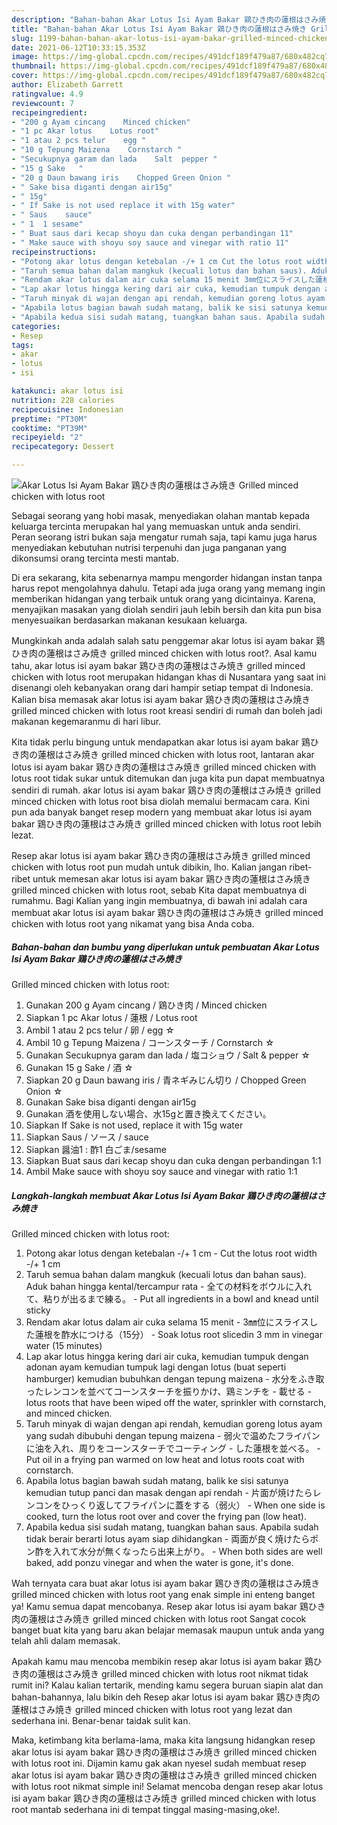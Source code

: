 ```yaml
---
description: "Bahan-bahan Akar Lotus Isi Ayam Bakar 鶏ひき肉の蓮根はさみ焼き Grilled minced chicken with lotus root yang nikmat dan Mudah Dibuat"
title: "Bahan-bahan Akar Lotus Isi Ayam Bakar 鶏ひき肉の蓮根はさみ焼き Grilled minced chicken with lotus root yang nikmat dan Mudah Dibuat"
slug: 1199-bahan-bahan-akar-lotus-isi-ayam-bakar-grilled-minced-chicken-with-lotus-root-yang-nikmat-dan-mudah-dibuat
date: 2021-06-12T10:33:15.353Z
image: https://img-global.cpcdn.com/recipes/491dcf189f479a87/680x482cq70/akar-lotus-isi-ayam-bakar-鶏ひき肉の蓮根はさみ焼き-grilled-minced-chicken-with-lotus-root-foto-resep-utama.jpg
thumbnail: https://img-global.cpcdn.com/recipes/491dcf189f479a87/680x482cq70/akar-lotus-isi-ayam-bakar-鶏ひき肉の蓮根はさみ焼き-grilled-minced-chicken-with-lotus-root-foto-resep-utama.jpg
cover: https://img-global.cpcdn.com/recipes/491dcf189f479a87/680x482cq70/akar-lotus-isi-ayam-bakar-鶏ひき肉の蓮根はさみ焼き-grilled-minced-chicken-with-lotus-root-foto-resep-utama.jpg
author: Elizabeth Garrett
ratingvalue: 4.9
reviewcount: 7
recipeingredient:
- "200 g Ayam cincang    Minced chicken"
- "1 pc Akar lotus    Lotus root"
- "1 atau 2 pcs telur    egg "
- "10 g Tepung Maizena    Cornstarch "
- "Secukupnya garam dan lada    Salt  pepper "
- "15 g Sake   "
- "20 g Daun bawang iris    Chopped Green Onion "
- " Sake bisa diganti dengan air15g"
- " 15g"
- " If Sake is not used replace it with 15g water"
- " Saus    sauce"
- " 1  1 sesame"
- " Buat saus dari kecap shoyu dan cuka dengan perbandingan 11"
- " Make sauce with shoyu soy sauce and vinegar with ratio 11"
recipeinstructions:
- "Potong akar lotus dengan ketebalan -/+ 1 cm Cut the lotus root width -/+ 1 cm"
- "Taruh semua bahan dalam mangkuk (kecuali lotus dan bahan saus). Aduk bahan hingga kental/tercampur rata 全ての材料をボウルに入れて、粘りが出るまで練る。 Put all ingredients in a bowl and knead until sticky"
- "Rendam akar lotus dalam air cuka selama 15 menit 3㎜位にスライスした蓮根を酢水につける（15分） Soak lotus root sliced ​​in 3 mm in vinegar water (15 minutes)"
- "Lap akar lotus hingga kering dari air cuka, kemudian tumpuk dengan adonan ayam kemudian tumpuk lagi dengan lotus (buat seperti hamburger) kemudian bubuhkan dengan tepung maizena 水分をふき取ったレンコンを並べてコーンスターチを振りかけ、鶏ミンチを 載せる lotus roots that have been wiped off the water, sprinkler with cornstarch, and minced chicken."
- "Taruh minyak di wajan dengan api rendah, kemudian goreng lotus ayam yang sudah dibubuhi dengan tepung maizena 弱火で温めたフライパンに油を入れ、周りをコーンスターチでコーティング した蓮根を並べる。 Put oil in a frying pan warmed on low heat and lotus roots coat with cornstarch."
- "Apabila lotus bagian bawah sudah matang, balik ke sisi satunya kemudian tutup panci dan masak dengan api rendah 片面が焼けたらレンコンをひっくり返してフライパンに蓋をする（弱火） When one side is cooked, turn the lotus root over and cover the frying pan (low heat)."
- "Apabila kedua sisi sudah matang, tuangkan bahan saus. Apabila sudah tidak berair berarti lotus ayam siap dihidangkan 両面が良く焼けたらポン酢を入れて水分が無くなったら出来上がり。 When both sides are well baked, add ponzu vinegar and when the water is gone, it&#39;s done."
categories:
- Resep
tags:
- akar
- lotus
- isi

katakunci: akar lotus isi 
nutrition: 228 calories
recipecuisine: Indonesian
preptime: "PT30M"
cooktime: "PT39M"
recipeyield: "2"
recipecategory: Dessert

---
```



![Akar Lotus Isi Ayam Bakar 鶏ひき肉の蓮根はさみ焼き
Grilled minced chicken with lotus root](https://img-global.cpcdn.com/recipes/491dcf189f479a87/680x482cq70/akar-lotus-isi-ayam-bakar-鶏ひき肉の蓮根はさみ焼き-grilled-minced-chicken-with-lotus-root-foto-resep-utama.jpg)

Sebagai seorang yang hobi masak, menyediakan olahan mantab kepada keluarga tercinta merupakan hal yang memuaskan untuk anda sendiri. Peran seorang istri bukan saja mengatur rumah saja, tapi kamu juga harus menyediakan kebutuhan nutrisi terpenuhi dan juga panganan yang dikonsumsi orang tercinta mesti mantab.

Di era  sekarang, kita sebenarnya mampu mengorder hidangan instan tanpa harus repot mengolahnya dahulu. Tetapi ada juga orang yang memang ingin memberikan hidangan yang terbaik untuk orang yang dicintainya. Karena, menyajikan masakan yang diolah sendiri jauh lebih bersih dan kita pun bisa menyesuaikan berdasarkan makanan kesukaan keluarga. 



Mungkinkah anda adalah salah satu penggemar akar lotus isi ayam bakar 鶏ひき肉の蓮根はさみ焼き
grilled minced chicken with lotus root?. Asal kamu tahu, akar lotus isi ayam bakar 鶏ひき肉の蓮根はさみ焼き
grilled minced chicken with lotus root merupakan hidangan khas di Nusantara yang saat ini disenangi oleh kebanyakan orang dari hampir setiap tempat di Indonesia. Kalian bisa memasak akar lotus isi ayam bakar 鶏ひき肉の蓮根はさみ焼き
grilled minced chicken with lotus root kreasi sendiri di rumah dan boleh jadi makanan kegemaranmu di hari libur.

Kita tidak perlu bingung untuk mendapatkan akar lotus isi ayam bakar 鶏ひき肉の蓮根はさみ焼き
grilled minced chicken with lotus root, lantaran akar lotus isi ayam bakar 鶏ひき肉の蓮根はさみ焼き
grilled minced chicken with lotus root tidak sukar untuk ditemukan dan juga kita pun dapat membuatnya sendiri di rumah. akar lotus isi ayam bakar 鶏ひき肉の蓮根はさみ焼き
grilled minced chicken with lotus root bisa diolah memalui bermacam cara. Kini pun ada banyak banget resep modern yang membuat akar lotus isi ayam bakar 鶏ひき肉の蓮根はさみ焼き
grilled minced chicken with lotus root lebih lezat.

Resep akar lotus isi ayam bakar 鶏ひき肉の蓮根はさみ焼き
grilled minced chicken with lotus root pun mudah untuk dibikin, lho. Kalian jangan ribet-ribet untuk memesan akar lotus isi ayam bakar 鶏ひき肉の蓮根はさみ焼き
grilled minced chicken with lotus root, sebab Kita dapat membuatnya di rumahmu. Bagi Kalian yang ingin membuatnya, di bawah ini adalah cara membuat akar lotus isi ayam bakar 鶏ひき肉の蓮根はさみ焼き
grilled minced chicken with lotus root yang nikamat yang bisa Anda coba.

<!--inarticleads1-->

##### Bahan-bahan dan bumbu yang diperlukan untuk pembuatan Akar Lotus Isi Ayam Bakar 鶏ひき肉の蓮根はさみ焼き
Grilled minced chicken with lotus root:

1. Gunakan 200 g Ayam cincang / 鶏ひき肉 / Minced chicken
1. Siapkan 1 pc Akar lotus / 蓮根 / Lotus root
1. Ambil 1 atau 2 pcs telur / 卵 / egg ☆
1. Ambil 10 g Tepung Maizena / コーンスターチ / Cornstarch ☆
1. Gunakan Secukupnya garam dan lada / 塩コショウ / Salt &amp; pepper ☆
1. Gunakan 15 g Sake / 酒 ☆
1. Siapkan 20 g Daun bawang iris / 青ネギみじん切り / Chopped Green Onion ☆
1. Gunakan  Sake bisa diganti dengan air15g
1. Gunakan  酒を使用しない場合、水15gと置き換えてください。
1. Siapkan  If Sake is not used, replace it with 15g water
1. Siapkan  Saus / ソース / sauce
1. Siapkan  醤油1 : 酢1 白ごま/sesame
1. Siapkan  Buat saus dari kecap shoyu dan cuka dengan perbandingan 1:1
1. Ambil  Make sauce with shoyu soy sauce and vinegar with ratio 1:1




<!--inarticleads2-->

##### Langkah-langkah membuat Akar Lotus Isi Ayam Bakar 鶏ひき肉の蓮根はさみ焼き
Grilled minced chicken with lotus root:

1. Potong akar lotus dengan ketebalan -/+ 1 cm - Cut the lotus root width -/+ 1 cm
1. Taruh semua bahan dalam mangkuk (kecuali lotus dan bahan saus). Aduk bahan hingga kental/tercampur rata - 全ての材料をボウルに入れて、粘りが出るまで練る。 - Put all ingredients in a bowl and knead until sticky
1. Rendam akar lotus dalam air cuka selama 15 menit - 3㎜位にスライスした蓮根を酢水につける（15分） - Soak lotus root sliced ​​in 3 mm in vinegar water (15 minutes)
1. Lap akar lotus hingga kering dari air cuka, kemudian tumpuk dengan adonan ayam kemudian tumpuk lagi dengan lotus (buat seperti hamburger) kemudian bubuhkan dengan tepung maizena - 水分をふき取ったレンコンを並べてコーンスターチを振りかけ、鶏ミンチを - 載せる - lotus roots that have been wiped off the water, sprinkler with cornstarch, and minced chicken.
1. Taruh minyak di wajan dengan api rendah, kemudian goreng lotus ayam yang sudah dibubuhi dengan tepung maizena - 弱火で温めたフライパンに油を入れ、周りをコーンスターチでコーティング - した蓮根を並べる。 - Put oil in a frying pan warmed on low heat and lotus roots coat with cornstarch.
1. Apabila lotus bagian bawah sudah matang, balik ke sisi satunya kemudian tutup panci dan masak dengan api rendah - 片面が焼けたらレンコンをひっくり返してフライパンに蓋をする（弱火） - When one side is cooked, turn the lotus root over and cover the frying pan (low heat).
1. Apabila kedua sisi sudah matang, tuangkan bahan saus. Apabila sudah tidak berair berarti lotus ayam siap dihidangkan - 両面が良く焼けたらポン酢を入れて水分が無くなったら出来上がり。 - When both sides are well baked, add ponzu vinegar and when the water is gone, it&#39;s done.




Wah ternyata cara buat akar lotus isi ayam bakar 鶏ひき肉の蓮根はさみ焼き
grilled minced chicken with lotus root yang enak simple ini enteng banget ya! Kamu semua dapat mencobanya. Resep akar lotus isi ayam bakar 鶏ひき肉の蓮根はさみ焼き
grilled minced chicken with lotus root Sangat cocok banget buat kita yang baru akan belajar memasak maupun untuk anda yang telah ahli dalam memasak.

Apakah kamu mau mencoba membikin resep akar lotus isi ayam bakar 鶏ひき肉の蓮根はさみ焼き
grilled minced chicken with lotus root nikmat tidak rumit ini? Kalau kalian tertarik, mending kamu segera buruan siapin alat dan bahan-bahannya, lalu bikin deh Resep akar lotus isi ayam bakar 鶏ひき肉の蓮根はさみ焼き
grilled minced chicken with lotus root yang lezat dan sederhana ini. Benar-benar taidak sulit kan. 

Maka, ketimbang kita berlama-lama, maka kita langsung hidangkan resep akar lotus isi ayam bakar 鶏ひき肉の蓮根はさみ焼き
grilled minced chicken with lotus root ini. Dijamin kamu gak akan nyesel sudah membuat resep akar lotus isi ayam bakar 鶏ひき肉の蓮根はさみ焼き
grilled minced chicken with lotus root nikmat simple ini! Selamat mencoba dengan resep akar lotus isi ayam bakar 鶏ひき肉の蓮根はさみ焼き
grilled minced chicken with lotus root mantab sederhana ini di tempat tinggal masing-masing,oke!.


